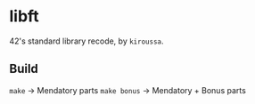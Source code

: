 # libft

42's standard library recode, by `kiroussa`.

## Build

`make` -> Mendatory parts
`make bonus` -> Mendatory + Bonus parts
